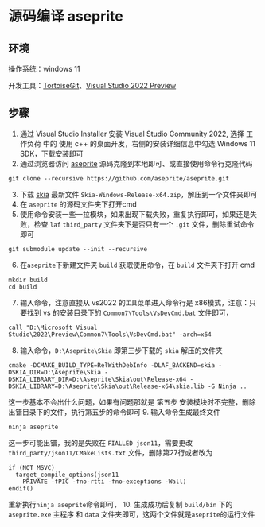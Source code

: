 # 源码编译 aseprite

## 环境

操作系统：windows 11

开发工具：[TortoiseGit](https://tortoisegit.org/download/)、[Visual Studio 2022 Preview](https://visualstudio.microsoft.com/zh-hans/vs/)

## 步骤

1. 通过 Visual Studio Installer 安装 Visual Studio Community 2022, 选择 工作负荷 中的 使用 c++ 的桌面开发，右侧的安装详细信息中勾选 Windows 11 SDK，下载安装即可
2. 通过浏览器访问 [aseprite](https://github.com/aseprite/aseprite) 源码克隆到本地即可、或直接使用命令行克隆代码
```
git clone --recursive https://github.com/aseprite/aseprite.git
```
3. 下载 [skia](https://github.com/aseprite/skia/releases) 最新文件 `Skia-Windows-Release-x64.zip`，解压到一个文件夹即可
4. 在 `aseprite` 的源码文件夹下打开cmd
5. 使用命令安装一些一拉模块，如果出现下载失败，重复执行即可，如果还是失败，检查 `laf` `third_party` 文件夹下是否只有一个 `.git` 文件，删除重试命令即可
```
git submodule update --init --recursive
```
6. 在`aseprite`下新建文件夹 `build` 获取使用命令，在 `build` 文件夹下打开 cmd
```
mkdir build
cd build
```
7. 输入命令，注意直接从 vs2022 的`工具`菜单进入命令行是 x86模式，注意：只要找到 vs 的安装目录下的 `Common7\Tools\VsDevCmd.bat` 文件即可，
```
call "D:\Microsoft Visual Studio\2022\Preview\Common7\Tools\VsDevCmd.bat" -arch=x64
```
8. 输入命令，`D:\Aseprite\Skia` 即第三步下载的 `skia` 解压的文件夹
```
cmake -DCMAKE_BUILD_TYPE=RelWithDebInfo -DLAF_BACKEND=skia -DSKIA_DIR=D:\Aseprite\Skia -DSKIA_LIBRARY_DIR=D:\Aseprite\Skia\out\Release-x64 -DSKIA_LIBRARY=D:\Aseprite\Skia\out\Release-x64\skia.lib -G Ninja ..
```
这一步基本不会出什么问题，如果有问题那就是 第五步 安装模块时不完整，删除出错目录下的文件，执行第五步的命令即可
9. 输入命令生成最终文件
```
ninja aseprite
```
这一步可能出错，我的是失败在 `FIALLED json11`，需要更改 `third_party/json11/CMakeLists.txt` 文件，删除第27行或者改为
```
if (NOT MSVC)
  target_compile_options(json11
    PRIVATE -fPIC -fno-rtti -fno-exceptions -Wall)
endif()
```
重新执行`ninja aseprite`命令即可，
10. 生成成功后复制 `build/bin` 下的 `aseprite.exe` 主程序 和 `data` 文件夹即可，这两个文件就是`aseprite`的运行文件
